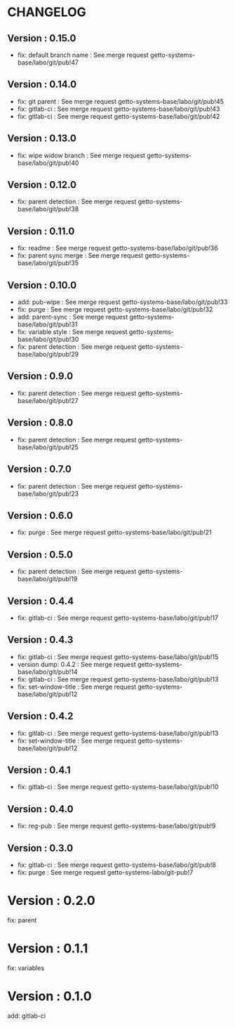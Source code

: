 # CHANGELOG

## Version : 0.15.0

- fix: default branch name : See merge request getto-systems-base/labo/git/pub!47


## Version : 0.14.0

- fix: git parent : See merge request getto-systems-base/labo/git/pub!45
- fix: gitlab-ci : See merge request getto-systems-base/labo/git/pub!43
- fix: gitlab-ci : See merge request getto-systems-base/labo/git/pub!42


## Version : 0.13.0

- fix: wipe widow branch : See merge request getto-systems-base/labo/git/pub!40


## Version : 0.12.0

- fix: parent detection : See merge request getto-systems-base/labo/git/pub!38


## Version : 0.11.0

- fix: readme : See merge request getto-systems-base/labo/git/pub!36
- fix: parent sync merge : See merge request getto-systems-base/labo/git/pub!35


## Version : 0.10.0

- add: pub-wipe : See merge request getto-systems-base/labo/git/pub!33
- fix: purge : See merge request getto-systems-base/labo/git/pub!32
- add: parent-sync : See merge request getto-systems-base/labo/git/pub!31
- fix: variable style : See merge request getto-systems-base/labo/git/pub!30
- fix: parent detection : See merge request getto-systems-base/labo/git/pub!29


## Version : 0.9.0

- fix: parent detection : See merge request getto-systems-base/labo/git/pub!27


## Version : 0.8.0

- fix: parent detection : See merge request getto-systems-base/labo/git/pub!25


## Version : 0.7.0

- fix: parent detection : See merge request getto-systems-base/labo/git/pub!23


## Version : 0.6.0

- fix: purge : See merge request getto-systems-base/labo/git/pub!21


## Version : 0.5.0

- fix: parent detection : See merge request getto-systems-base/labo/git/pub!19


## Version : 0.4.4

- fix: gitlab-ci : See merge request getto-systems-base/labo/git/pub!17


## Version : 0.4.3

- fix: gitlab-ci : See merge request getto-systems-base/labo/git/pub!15
- version dump: 0.4.2 : See merge request getto-systems-base/labo/git/pub!14
- fix: gitlab-ci : See merge request getto-systems-base/labo/git/pub!13
- fix: set-window-title : See merge request getto-systems-base/labo/git/pub!12


## Version : 0.4.2

- fix: gitlab-ci : See merge request getto-systems-base/labo/git/pub!13
- fix: set-window-title : See merge request getto-systems-base/labo/git/pub!12


## Version : 0.4.1

- fix: gitlab-ci : See merge request getto-systems-base/labo/git/pub!10


## Version : 0.4.0

- fix: reg-pub : See merge request getto-systems-base/labo/git/pub!9


## Version : 0.3.0

- fix: gitlab-ci : See merge request getto-systems-base/labo/git/pub!8
- fix: purge : See merge request getto-systems-labo/git-pub!7

# Version : 0.2.0

fix: parent

# Version : 0.1.1

fix: variables

# Version : 0.1.0

add: gitlab-ci

